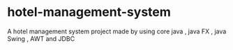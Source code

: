 # hotel-management-system
A hotel management system project made by using core java , java FX , java Swing , AWT and JDBC 
